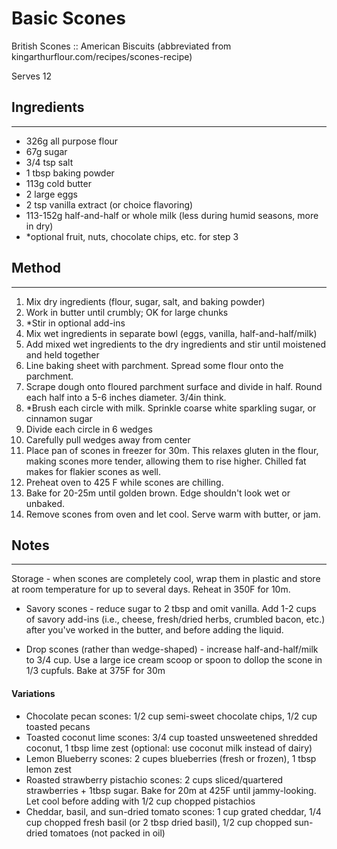 # Basic Scones 

British Scones :: American Biscuits
(abbreviated from kingarthurflour.com/recipes/scones-recipe)

Serves 12

## Ingredients
--------------
- 326g all purpose flour
- 67g sugar
- 3/4 tsp salt
- 1 tbsp baking powder
- 113g cold butter
- 2 large eggs
- 2 tsp vanilla extract (or choice flavoring)
- 113-152g half-and-half or whole milk (less during humid seasons, more in dry)
- *optional fruit, nuts, chocolate chips, etc. for step 3

## Method
---------
1. Mix dry ingredients (flour, sugar, salt, and baking powder)
2. Work in butter until crumbly; OK for large chunks
3. *Stir in optional add-ins
4. Mix wet ingredients in separate bowl (eggs, vanilla, half-and-half/milk)
5. Add mixed wet ingredients to the dry ingredients and stir until moistened and held together
6. Line baking sheet with parchment. Spread some flour onto the parchment.
7. Scrape dough onto floured parchment surface and divide in half. Round each half into a 5-6 inches diameter. 3/4in think.
8. *Brush each circle with milk. Sprinkle coarse white sparkling sugar, or cinnamon sugar
9. Divide each circle in 6 wedges
10. Carefully pull wedges away from center
11. Place pan of scones in freezer for 30m. This relaxes gluten in the flour, making scones more tender, allowing them to rise higher. Chilled fat makes for flakier scones as well.
12. Preheat oven to 425 F while scones are chilling.
13. Bake for 20-25m until golden brown. Edge shouldn't look wet or unbaked.
14. Remove scones from oven and let cool. Serve warm with butter, or jam.

## Notes
--------
Storage - when scones are completely cool, wrap them in plastic and store at room temperature for up to several days. Reheat in 350F for 10m.

* Savory scones - reduce sugar to 2 tbsp and omit vanilla. Add 1-2 cups of savory add-ins (i.e., cheese, fresh/dried herbs, crumbled bacon, etc.) after you've worked in the butter, and before adding the liquid.

* Drop scones (rather than wedge-shaped) - increase half-and-half/milk to 3/4 cup. Use a large ice cream scoop or spoon to dollop the scone in 1/3 cupfuls. Bake at 375F for 30m

#### Variations
- Chocolate pecan scones: 1/2 cup semi-sweet chocolate chips, 1/2 cup toasted pecans
- Toasted coconut lime scones: 3/4 cup toasted unsweetened shredded coconut, 1 tbsp lime zest (optional: use coconut milk instead of dairy)
- Lemon Blueberry scones: 2 cupes blueberries (fresh or frozen), 1 tbsp lemon zest
- Roasted strawberry pistachio scones: 2 cups sliced/quartered strawberries + 1tbsp sugar. Bake for 20m at 425F until jammy-looking. Let cool before adding with 1/2 cup chopped pistachios
- Cheddar, basil, and sun-dried tomato scones: 1 cup grated cheddar, 1/4 cup chopped fresh basil (or 2 tbsp dried basil), 1/2 cup chopped sun-dried tomatoes (not packed in oil)

